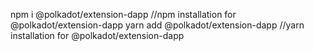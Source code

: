 npm i @polkadot/extension-dapp //npm installation for @polkadot/extension-dapp
yarn add @polkadot/extension-dapp //yarn installation for @polkadot/extension-dapp
